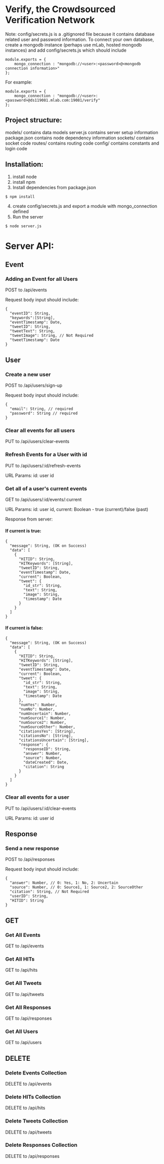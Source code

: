 # Verify, the Crowdsourced Verification Network

Note: config/secrets.js is a .gitignored file because it contains database related user and password information.
To connect your own database, create a mongodb instance (perhaps use mLab, hosted mongodb instances) and add
config/secrets.js which should include
```
module.exports = {
    mongo_connection : "mongodb://<user>:<password>@<mongodb connection information>"
};
```
For example:
```
module.exports = {
    mongo_connection : "mongodb://<user>:<password>@ds119081.mlab.com:19081/verify"
};
```

## Project structure:
models/ contains data models
server.js contains server setup information
package.json contains node dependency information
sockets/ contains socket code
routes/ contains routing code
config/ contains constants and login code

## Installation:
1) install node
2) install npm
3) Install dependencies from package.json
```
$ npm install
```
4) create config/secrets.js and export a module with mongo_connection defined
5) Run the server
```
$ node server.js
```

# Server API:

## Event

### Adding an Event for all Users
POST to /api/events

Request body input should include:
```
{
  "eventID": String,
  "keywords":[String],
  "eventTimestamp": Date,
  "tweetID": String,
  "tweetText": String,
  "tweetImage": String, // Not Required
  "tweetTimestamp": Date
}
```

## User

### Create a new user
POST to /api/users/sign-up

Request body input should include:
```
{
  "email": String, // required
  "password": String // required
}
```

### Clear all events for all users
PUT to /api/users/clear-events

### Refresh Events for a User with id
PUT to /api/users/:id/refresh-events

URL Params: id: user id

### Get all of a user's current events
GET to /api/users/:id/events/:current

URL Params: id: user id, current: Boolean - true (current)/false (past)

Response from server:
#### If current is true:
```
{
  "message": String, (OK on Success)
  "data": [
    {
      "HITID": String,
      "HITKeywords": [String],
      "tweetID": String,
      "eventTimestamp": Date,
      "current": Boolean,
      "tweet": {
        "id_str": String,
        "text": String,
        "image": String,
        "timestamp": Date
      }
    }
  ]
}
```
#### If current is false:
```
{
  "message": String, (OK on Success)
  "data": [
    {
      "HITID": String,
      "HITKeywords": [String],
      "tweetID": String,
      "eventTimestamp": Date,
      "current": Boolean,
      "tweet": {
        "id_str": String,
        "text": String,
        "image": String,
        "timestamp": Date
      },
      "numYes": Number,
      "numNo": Number,
      "numUncertain": Number,
      "numSource1": Number,
      "numSource2": Number,
      "numSourceOther": Number,
      "citationsYes": [String],
      "citationsNo": [String],
      "citationsUncertain": [String],
      "response": {
        "responseID": String,
        "answer": Number,
        "source": Number,
        "dateCreated": Date,
        "citation": String
      }
    }
  ]
}
```

### Clear all events for a user
PUT to /api/users/:id/clear-events

URL Params: id: user id

## Response

### Send a new response
POST to /api/responses

Request body input should include:
```
{
  "answer": Number, // 0: Yes, 1: No, 2: Uncertain
  "source": Number, // 0: Source1, 1: Source2, 2: SourceOther
  "citation": String, // Not Required
  "userID": String,
  "HITID": String
}
```

## GET

### Get All Events
GET to /api/events

### Get All HITs
GET to /api/hits

### Get All Tweets
GET to /api/tweets

### Get All Responses
GET to /api/responses

### Get All Users
GET to /api/users

## DELETE

### Delete Events Collection
DELETE to /api/events

### Delete HITs Collection
DELETE to /api/hits

### Delete Tweets Collection
DELETE to /api/tweets

### Delete Responses Collection
DELETE to /api/responses
